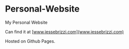 # Personal-Website
My Personal Website

Can find it at [www.jessebrizzi.com](www.jessebrizzi.com)

Hosted on Github Pages. 
